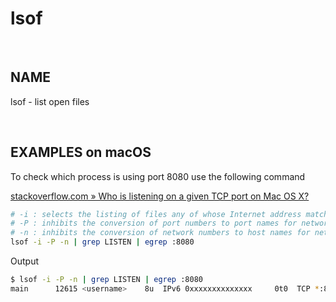 # lsof

<br>

## NAME

lsof - list open files
  
<br>

## EXAMPLES on macOS

To check which process is using port 8080 use the following command

[stackoverflow.com » Who is listening on a given TCP port on Mac OS X?](https://stackoverflow.com/questions/4421633/who-is-listening-on-a-given-tcp-port-on-mac-os-x)

```bash
# -i : selects the listing of files any of whose Internet address matches the address specified in i.  If no address is specified, this option selects the listing of all Internet and x.25 (HP-UX) network files.
# -P : inhibits the conversion of port numbers to port names for network files.
# -n : inhibits the conversion of network numbers to host names for network files.
lsof -i -P -n | grep LISTEN | egrep :8080
```

Output

```bash
$ lsof -i -P -n | grep LISTEN | egrep :8080
main      12615 <username>    8u  IPv6 0xxxxxxxxxxxxxx     0t0  TCP *:8080 (LISTEN)
```

